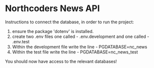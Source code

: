# Northcoders News API

Instructions to connect the database, in order to run the project:

1. ensure the package 'dotenv' is installed.
2. create two .env files one called - .env.development and one called - .env.test
3. Within the development file write the line - PGDATABASE=nc_news
4. Within the test file write the line - PGDATABASE=nc_news_test

You should now have access to the relevant databases!



